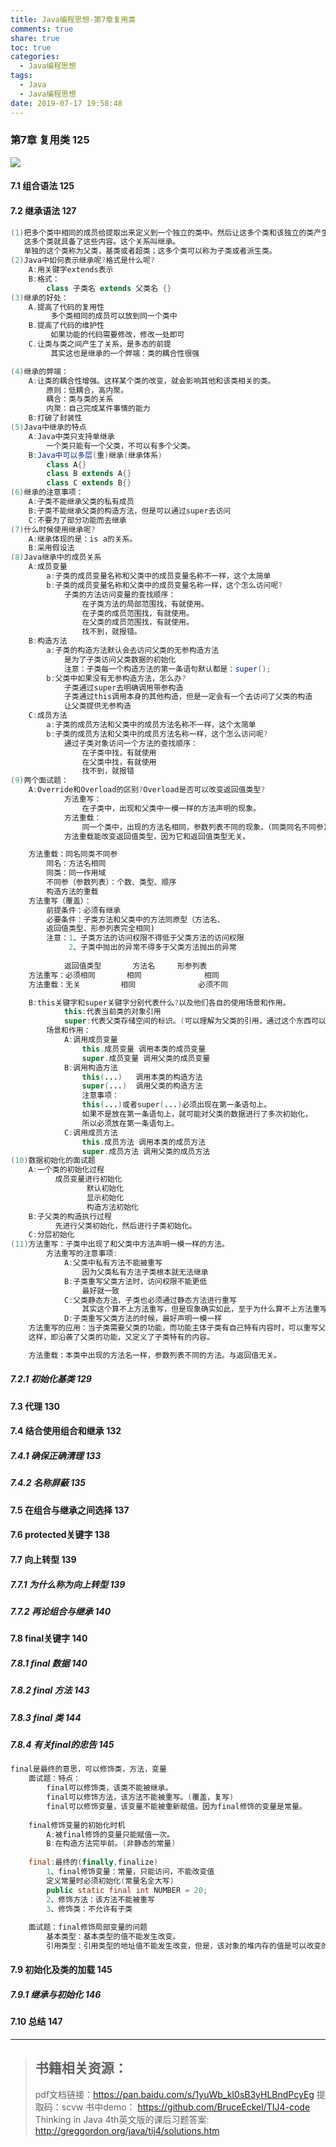 ```yaml
---
title: Java编程思想-第7章复用类
comments: true
share: true
toc: true
categories:
  - Java编程思想
tags:
  - Java
  - Java编程思想
date: 2019-07-17 19:58:48
---
```


### 第7章 复用类 125

![](https://raw.githubusercontent.com/adolphmaster/hexo-next/master/blogPicture/20190717164314.png)

#### 7.1 组合语法 125
#### 7.2 继承语法 127
```java
(1)把多个类中相同的成员给提取出来定义到一个独立的类中。然后让这多个类和该独立的类产生一个关系，
   这多个类就具备了这些内容。这个关系叫继承。
   单独的这个类称为父类，基类或者超类；这多个类可以称为子类或者派生类。
(2)Java中如何表示继承呢?格式是什么呢?
	A:用关键字extends表示
	B:格式：
		class 子类名 extends 父类名 {}
(3)继承的好处：
	A.提高了代码的复用性
	     多个类相同的成员可以放到同一个类中
	B.提高了代码的维护性
	     如果功能的代码需要修改，修改一处即可
	C.让类与类之间产生了关系，是多态的前提
	     其实这也是继承的一个弊端：类的耦合性很强

(4)继承的弊端：
	A:让类的耦合性增强。这样某个类的改变，就会影响其他和该类相关的类。
		原则：低耦合，高内聚。
		耦合：类与类的关系
		内聚：自己完成某件事情的能力
	B:打破了封装性
(5)Java中继承的特点
	A:Java中类只支持单继承
		一个类只能有一个父类，不可以有多个父类。
	B:Java中可以多层(重)继承(继承体系)
		class A{}
		class B extends A{}
		class C extends B{}
(6)继承的注意事项：
	A:子类不能继承父类的私有成员
	B:子类不能继承父类的构造方法，但是可以通过super去访问
	C:不要为了部分功能而去继承
(7)什么时候使用继承呢?
	A:继承体现的是：is a的关系。
	B:采用假设法
(8)Java继承中的成员关系
	A:成员变量
		a:子类的成员变量名称和父类中的成员变量名称不一样，这个太简单
		b:子类的成员变量名称和父类中的成员变量名称一样，这个怎么访问呢?
			子类的方法访问变量的查找顺序：
				在子类方法的局部范围找，有就使用。
				在子类的成员范围找，有就使用。
				在父类的成员范围找，有就使用。
				找不到，就报错。
	B:构造方法
		a:子类的构造方法默认会去访问父类的无参构造方法
			是为了子类访问父类数据的初始化
			注意：子类每一个构造方法的第一条语句默认都是：super();
		b:父类中如果没有无参构造方法，怎么办?
			子类通过super去明确调用带参构造
			子类通过this调用本身的其他构造，但是一定会有一个去访问了父类的构造
			让父类提供无参构造
	C:成员方法
		a:子类的成员方法和父类中的成员方法名称不一样，这个太简单
		b:子类的成员方法和父类中的成员方法名称一样，这个怎么访问呢?
			通过子类对象访问一个方法的查找顺序：
				在子类中找，有就使用
				在父类中找，有就使用
				找不到，就报错
(9)两个面试题：
	A:Override和Overload的区别?Overload是否可以改变返回值类型?
			方法重写：
				在子类中，出现和父类中一模一样的方法声明的现象。	
			方法重载：
				同一个类中，出现的方法名相同，参数列表不同的现象。（同类同名不同参）
			方法重载能改变返回值类型，因为它和返回值类型无关。

	方法重载：同名同类不同参
		同名：方法名相同
		同类：同一作用域
		不同参（参数列表）：个数、类型、顺序
		构造方法的重载
	方法重写（覆盖）：
		前提条件：必须有继承
		必要条件：子类方法和父类中的方法同原型（方法名、
		返回值类型、形参列表完全相同)
		注意：1、子类方法的访问权限不得低于父类方法的访问权限
			 2、子类中抛出的异常不得多于父类方法抛出的异常
			 
			返回值类型		方法名		形参列表
	方法重写：必须相同		相同				相同
	方法重载：无关			相同				必须不同

	B:this关键字和super关键字分别代表什么?以及他们各自的使用场景和作用。
			this:代表当前类的对象引用
			super:代表父类存储空间的标识。(可以理解为父类的引用，通过这个东西可以访问父类的成员)
		场景和作用：
			A:调用成员变量
				this.成员变量 调用本类的成员变量
				super.成员变量 调用父类的成员变量
			B:调用构造方法
				this(...)	调用本类的构造方法
				super(...)	调用父类的构造方法
				注意事项：
				this(...)或者super(...)必须出现在第一条语句上。
				如果不是放在第一条语句上，就可能对父类的数据进行了多次初始化，
				所以必须放在第一条语句上。
			C:调用成员方法
				this.成员方法 调用本类的成员方法
				super.成员方法 调用父类的成员方法
(10)数据初始化的面试题
	A:一个类的初始化过程
	      成员变量进行初始化
			     默认初始化
			     显示初始化
			     构造方法初始化
	B:子父类的构造执行过程
  		  先进行父类初始化，然后进行子类初始化。
	C:分层初始化
(11)方法重写：子类中出现了和父类中方法声明一模一样的方法。
		方法重写的注意事项:
			A:父类中私有方法不能被重写
				因为父类私有方法子类根本就无法继承
			B:子类重写父类方法时，访问权限不能更低
				最好就一致
			C:父类静态方法，子类也必须通过静态方法进行重写
				其实这个算不上方法重写，但是现象确实如此，至于为什么算不上方法重写，多态中我会讲解
			D:子类重写父类方法的时候，最好声明一模一样
	方法重写的应用：当子类需要父类的功能，而功能主体子类有自己特有内容时，可以重写父类中的方法。
	这样，即沿袭了父类的功能，又定义了子类特有的内容。

	方法重载：本类中出现的方法名一样，参数列表不同的方法。与返回值无关。	
```

##### 7.2.1 初始化基类 129

#### 7.3 代理 130

#### 7.4 结合使用组合和继承 132
##### 7.4.1 确保正确清理 133
##### 7.4.2 名称屏蔽 135
#### 7.5 在组合与继承之间选择 137
#### 7.6 protected关键字 138
#### 7.7 向上转型 139
##### 7.7.1 为什么称为向上转型 139
##### 7.7.2 再论组合与继承 140
#### 7.8 final关键字 140
##### 7.8.1 final 数据 140
##### 7.8.2 final 方法 143
##### 7.8.3 final 类 144
##### 7.8.4 有关final的忠告 145

```java
final是最终的意思，可以修饰类，方法，变量
	面试题：特点：
		final可以修饰类，该类不能被继承。
		final可以修饰方法，该方法不能被重写。(覆盖，复写)
		final可以修饰变量，该变量不能被重新赋值。因为final修饰的变量是常量。
	
	final修饰变量的初始化时机
		A:被final修饰的变量只能赋值一次。
		B:在构造方法完毕前。(非静态的常量)
	
	final:最终的(finally,finalize)
		1、final修饰变量：常量，只能访问，不能改变值
		定义常量时必须初始化(常量名全大写)
		public static final int NUMBER = 20;
		2、修饰方法：该方法不能被重写
		3、修饰类：不允许有子类
	
	面试题：final修饰局部变量的问题
		基本类型：基本类型的值不能发生改变。
		引用类型：引用类型的地址值不能发生改变，但是，该对象的堆内存的值是可以改变的。
```

#### 7.9 初始化及类的加载 145
##### 7.9.1 继承与初始化 146
#### 7.10 总结 147

--------

> ## 书籍相关资源：
> 
> pdf文档链接：https://pan.baidu.com/s/1yuWb_kI0sB3yHLBndPcyEg 提取码：scvw 
> 书中demo： https://github.com/BruceEckel/TIJ4-code
>Thinking in Java 4th英文版的课后习题答案: http://greggordon.org/java/tij4/solutions.htm 

